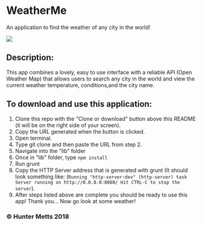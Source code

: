 # WeatherMe
An application to find the weather of any city in the world!

![](weather_me.gif)

## Description:
This app combines a lovely, easy to use interface with a reliable API (Open Weather Map) that allows users to search any city in the world and view the current weather temperature, conditions,and the city name. 

## To download and use this application: 
1. Clone this repo with the "Clone or download" button above this README (it will be on the right side of your screen).
1. Copy the URL generated when the button is clicked.
1. Open terminal.
1. Type git clone and then paste the URL from step 2.
1. Navigate into the "lib" folder
1. Once in "lib" folder, type `npm install`
1. Run grunt
1. Copy the HTTP Server address that is generated with grunt (It should look something like: (`Running "http-server:dev" (http-server) task Server running on http://0.0.0.0:8080/ Hit CTRL-C to stop the server`).
1. After steps listed above are complete you should be ready to use this app! Thank you... Now go look at some weather!

### &copy; Hunter Metts 2018